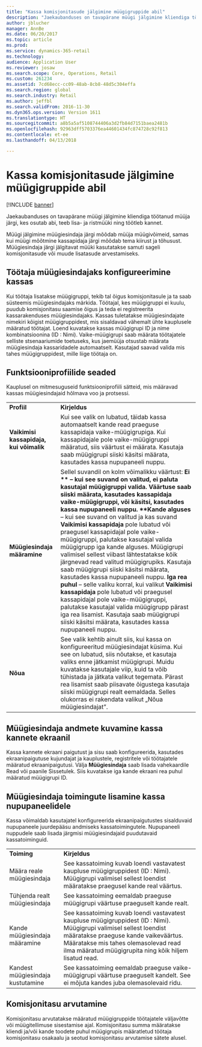 ```yaml
---
title: "Kassa komisjonitasude jälgimine müügigruppide abil"
description: "Jaekaubanduses on tavapärane müügi jälgimine kliendiga töötanud müüja järgi, kes osutab abi, teeb lisa- ja ristmüüki ning töötleb kannet."
author: jblucher
manager: AnnBe
ms.date: 06/20/2017
ms.topic: article
ms.prod: 
ms.service: dynamics-365-retail
ms.technology: 
audience: Application User
ms.reviewer: josaw
ms.search.scope: Core, Operations, Retail
ms.custom: 261234
ms.assetid: 7cd68ecc-cc09-48ab-8cb8-48d5c304effa
ms.search.region: global
ms.search.industry: Retail
ms.author: jeffbl
ms.search.validFrom: 2016-11-30
ms.dyn365.ops.version: Version 1611
ms.translationtype: HT
ms.sourcegitcommit: a8b5a5af5108744406a3d2fb84d7151baea2481b
ms.openlocfilehash: 92963dff5703376ea44601434fc874728c92f813
ms.contentlocale: et-ee
ms.lasthandoff: 04/13/2018

---
```


# <a name="track-commissions-in-pos-using-sales-groups"></a>Kassa komisjonitasude jälgimine müügigruppide abil

[!INCLUDE [banner](includes/banner.md)]

Jaekaubanduses on tavapärane müügi jälgimine kliendiga töötanud müüja järgi, kes osutab abi, teeb lisa- ja ristmüüki ning töötleb kannet.

Müügi jälgimine müügiesindaja järgi mõõdab müüja müügivõimeid, samas kui müügi mõõtmine kassapidaja järgi mõõdab tema kiirust ja tõhusust. Müügiesindaja järgi jälgitavat müüki kasutatakse samuti sageli komisjonitasude või muude lisatasude arvestamiseks.

## <a name="configuring-a-worker-to-be-a-sales-representative-in-pos"></a>Töötaja müügiesindajaks konfigureerimine kassas
Kui töötaja lisatakse müügigruppi, tekib tal õigus komisjonitasule ja ta saab süsteemis müügiesindajaks märkida. Töötajal, kes müügigruppi ei kuulu, puudub komisjonitasu saamise õigus ja teda ei registreerita kassarakenduses müügiesindajaks. Kassas tuletatakse müügiesindajate nimekiri kõigist müügigruppidest, mis sisaldavad vähemalt ühte kauplusele määratud töötajat. Loend kuvatakse kassas müügigrupi ID ja nime kombinatsioonina (ID : Nimi). Vaike-müügigrupi saab määrata töötajatele selliste stsenaariumide toetuseks, kus jaemüüja otsustab määrata müügiesindaja kassaridadele automaatselt. Kasutajad saavad valida mis tahes müügigruppidest, mille liige töötaja on.

## <a name="functionality-profile-settings"></a>Funktsiooniprofiilide seaded
Kauplusel on mitmesuguseid funktsiooniprofiili sätteid, mis määravad kassas müügiesindajaid hõlmava voo ja protsessi.


|                                                    |                                                                                                                                                                                                                                                                                                                                                                                                                                                                                                                                                                                                                                                                                                                                                                                                                                                                                                                                                                                                                                                                                                             |
|----------------------------------------------------|-------------------------------------------------------------------------------------------------------------------------------------------------------------------------------------------------------------------------------------------------------------------------------------------------------------------------------------------------------------------------------------------------------------------------------------------------------------------------------------------------------------------------------------------------------------------------------------------------------------------------------------------------------------------------------------------------------------------------------------------------------------------------------------------------------------------------------------------------------------------------------------------------------------------------------------------------------------------------------------------------------------------------------------------------------------------------------------------------------------|
|              <strong>Profiil</strong>              |                                                                                                                                                                                                                                                                                                                                                                                                                                                                                                                                        <strong>Kirjeldus</strong>                                                                                                                                                                                                                                                                                                                                                                                                                                                                                                                                         |
| <strong>Vaikimisi kassapidaja, kui võimalik</strong> |                                                                                                                                                                                                                                                                                                                                                                                                     Kui see valik on lubatud, täidab kassa automaatselt kande read praeguse kassapidaja vaike-müügigrupiga. Kui kassapidajale pole vaike-müügigruppi määratud, siis väärtust ei määrata. Kasutaja saab müügigrupi siiski käsitsi määrata, kasutades kassa nupupaneeli nuppu.                                                                                                                                                                                                                                                                                                                                                                                                      |
|  <strong>Müügiesindaja määramine</strong>  | Sellel suvandil on kolm võimalikku väärtust: <strong>Ei ** – kui see suvand on valitud, ei paluta kasutajal müügigruppi valida. Väärtuse saab siiski määrata, kasutades kassapidaja vaike-müügigruppi, või käsitsi, kasutades kassa nupupaneeli nuppu. **Kande alguses</strong> – kui see suvand on valitud ja kas suvand <strong>Vaikimisi kassapidaja</strong> pole lubatud või praegusel kassapidajal pole vaike-müügigruppi, palutakse kasutajal valida müügigrupp iga kande alguses. Müügigrupi valimisel sellest viibast lähtestatakse kõik järgnevad read valitud müügigrupiks. Kasutaja saab müügigrupi siiski käsitsi määrata, kasutades kassa nupupaneeli nuppu. <strong>Iga rea puhul</strong> – selle valiku korral, kui valikut <strong>Vaikimisi kassapidaja</strong> pole lubatud või praegusel kassapidajal pole vaike-müügigruppi, palutakse kasutajal valida müügigrupp pärast iga rea lisamist. Kasutaja saab müügigrupi siiski käsitsi määrata, kasutades kassa nupupaneeli nuppu. |
|              <strong>Nõua</strong>              |                                                                                                                                                                                                                                                                                                                         See valik kehtib ainult siis, kui kassa on konfigureeritud müügiesindajat küsima. Kui see on lubatud, siis nõutakse, et kasutaja valiks enne jätkamist müügigrupi. Muidu kuvatakse kasutajale viip, kuid ta võib tühistada ja jätkata valikut tegemata. Pärast rea lisamist saab piisavate õigustega kasutaja siiski müügigrupi realt eemaldada. Selles olukorras ei rakendata valikut „Nõua müügiesindajat”.                                                                                                                                                                                                                                                                                                                          |

## <a name="displaying-the-sales-representative-information-on-the-pos-transactions-screen"></a>Müügiesindaja andmete kuvamine kassa kannete ekraanil
Kassa kannete ekraani paigutust ja sisu saab konfigureerida, kasutades ekraanipaigutuse kujundajat ja kauplustele, registritele või töötajatele määratud ekraanipaigutusi. Välja **Müügiesindaja** saab lisada vahekaardile Read või paanile Sissetulek.  Siis kuvatakse iga kande ekraani rea puhul määratud müügigrupi ID.

## <a name="adding-sales-representative-operations-to-pos-button-grids"></a>Müügiesindaja toimingute lisamine kassa nupupaneelidele
Kassa võimaldab kasutajatel konfigureerida ekraanipaigutustes sisalduvaid nupupaneele juurdepääsu andmiseks kassatoimingutele. Nupupaneeli nuppudele saab lisada järgmisi müügiesindajaid puudutavaid kassatoiminguid.

|                                           |                                                                                                                                                                                                                                                                                              |
|-------------------------------------------|----------------------------------------------------------------------------------------------------------------------------------------------------------------------------------------------------------------------------------------------------------------------------------------------|
| **Toiming**                             | **Kirjeldus**                                                                                                                                                                                                                                                                              |
| Määra reale müügiesindaja          | See kassatoiming kuvab loendi vastavatest kaupluse müügigruppidest (ID : Nimi). Müügigrupi valimisel sellest loendist määratakse praegusel kande real väärtus.                                                                                                            |
| Tühjenda realt müügiesindaja        | See kassatoiming eemaldab praeguse müügigrupi väärtuse praeguselt kande realt.                                                                                                                                                                                                  |
| Kande müügiesindaja määramine   | See kassatoiming kuvab loendi vastavatest kaupluse müügigruppidest (ID : Nimi). Müügigrupi valimisel sellest loendist määratakse praeguse kande vaikeväärtus. Määratakse mis tahes olemasolevad read ilma määratud müügigrupita ning kõik hiljem lisatud read. |
| Kandest müügiesindaja kustutamine | See kassatoiming eemaldab praeguse vaike-müügigrupi väärtuse praeguselt kandelt. See ei mõjuta kandes juba olemasolevaid ridu.                                                                                                                             |

## <a name="calculating-commissions"></a>Komisjonitasu arvutamine
Komisjonitasu arvutatakse määratud müügigruppide töötajatele väljavõtte või müügitellimuse sisestamise ajal. Komisjonitasu summa määratakse kliendi ja/või kande toodete puhul müügigrupis määratletud töötaja komisjonitasu osakaalu ja seotud komisjonitasu arvutamise sätete alusel.




